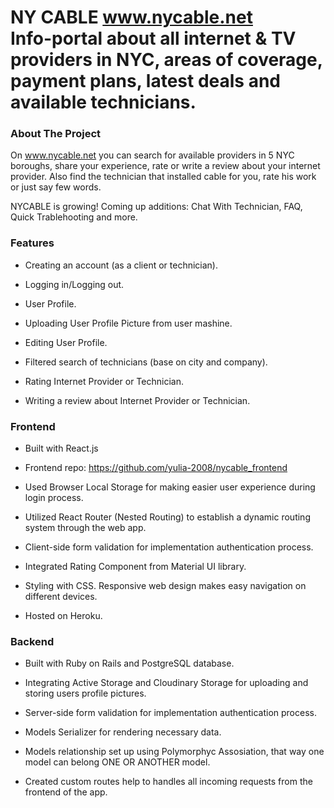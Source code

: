 
<h1> NY CABLE 
<a href="http://www.nycable.net">www.nycable.net</a> <br/>
Info-portal about all internet & TV providers in NYC, areas of coverage, payment plans, latest deals and available technicians.
</h1>

<h3> About The Project</h3>
<p>On <a href="http://www.nycable.net">www.nycable.net</a> you can search for available providers in 5 NYC boroughs, share your experience, rate or write a review about your internet provider. Also find the technician that installed cable for you, rate his work or just say few words.</p>
<p> NYCABLE is growing! Coming up additions: Chat With Technician, FAQ, Quick Trablehooting and more. </p>

<h3>Features </h3>

- Creating an account (as a client or technician).

- Logging in/Logging out.

- User Profile.

- Uploading User Profile Picture from user mashine.

- Editing User Profile.

- Filtered search of technicians (base on city and company).

- Rating Internet Provider or Technician.

- Writing a review about Internet Provider or Technician.



<h3>Frontend </h3>

- Built with React.js 

- Frontend repo:  https://github.com/yulia-2008/nycable_frontend

- Used Browser Local Storage for making easier user experience during login process.

- Utilized React Router (Nested Routing) to establish a dynamic routing system through the web app.

- Client-side form validation for implementation authentication process.

- Integrated Rating Component from Material UI library. 

- Styling with CSS. Responsive web design makes easy navigation on different devices.

- Hosted on Heroku.

<h3>Backend </h3>


- Built with Ruby on Rails and PostgreSQL database.

- Integrating Active Storage and Cloudinary Storage for uploading and storing users profile pictures.

- Server-side form validation for implementation authentication process.

- Models Serializer for rendering necessary data.

- Models relationship set up using Polymorphyc Assosiation, that way one model can belong ONE OR ANOTHER model.

- Created custom routes help to handles all incoming requests from the frontend of the app.



